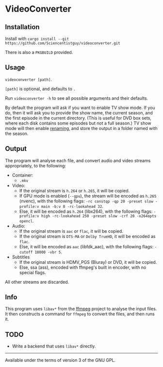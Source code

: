 # VideoConverter

## Installation

Install with `cargo install --git https://github.com/Sciencentistguy/videoconverter.git`

There is also a `PKGBUILD` provided.

## Usage

`videoconverter [path]`.

`[path]` is optional, and defaults to `.`

Run `videoconverter -h` to see all possible arguments and their defaults.

By default the program will ask if you want to enable TV show mode. If you do, then it will ask you to provide the show name, the current season, and the first episode in the current directory. (This is useful for DVD box sets, where each disk contains some episodes but not a full season.) TV show mode will then enable [renaming](https://support.plex.tv/articles/naming-and-organizing-your-tv-show-files/), and store the output in a folder named with the season.

## Output

The program will analyse each file, and convert audio and video streams appropriately, to the following:

- Container:
  - `.mkv`
- Video:
  - If the original stream is `h.264` or `h.265`, it will be copied.
  - If GPU mode is enabled (`--gpu`), the stream will be encoded as `h.265` (nvenc), with the following flags: `-rc constqp -qp 20 -preset slow -profile:v main -b:v 0 -rc-lookahead 32`.
  - Else, it will be encoded as `h.264` (libx264), with the following flags: `-profile:v high -rc-lookahead 250 -preset slow -crf 20 -x264opts opencl`.
- Audio:
  - If the original stream is `aac` or `flac`, it will be copied.
  - If the original stream is `DTS-MA` or `Dolby TrueHD`, it will be encoded as `flac`.
  - Else, it will be encoded as `aac` (libfdk_aac), with the following flags: `-cutoff 18000 -vbr 5`.
- Subtitles
  - If the original stream is HDMV_PGS (Bluray) or DVD, it will be copied.
  - Else, ssa (ass), encoded with ffmpeg's built in encoder, with no special flags.

All other streams are discarded.

## Info

This program uses `libav*` from the [ffmpeg](https://ffmpeg.org/) project to analyse the input files. It then constructs a command for `ffmpeg` to convert the files, and then runs it.

## TODO

- Write a backend that uses `libav*` directly.

---

Available under the terms of version 3 of the GNU GPL.
